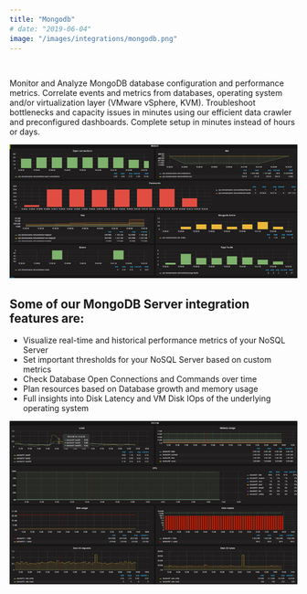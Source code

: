 ```yaml
---
title: "Mongodb"
# date: "2019-06-04"
image: "/images/integrations/mongodb.png"
---
```


 

<!-- ![Mongodb](/images/integrations/mongodb.png) -->



Monitor and Analyze MongoDB database configuration and performance metrics. Correlate events and metrics from databases, operating system and/or virtualization layer (VMware vSphere, KVM). Troubleshoot bottlenecks and capacity issues in minutes using our efficient data crawler and preconfigured dashboards. Complete setup in minutes instead of hours or days.


![MongoDB Performance](/images/integrations/posts//mongodb.png)


## Some of our MongoDB Server integration features are:

* Visualize real-time and historical performance metrics of your NoSQL Server
* Set important thresholds for your NoSQL Server based on custom metrics
* Check Database Open Connections and Commands over time
* Plan resources based on Database growth and memory usage
* Full insights into Disk Latency and VM Disk IOps of the underlying operating system
 

![Debian OS full performance](/images/integrations/posts//debian_full-1.png)
